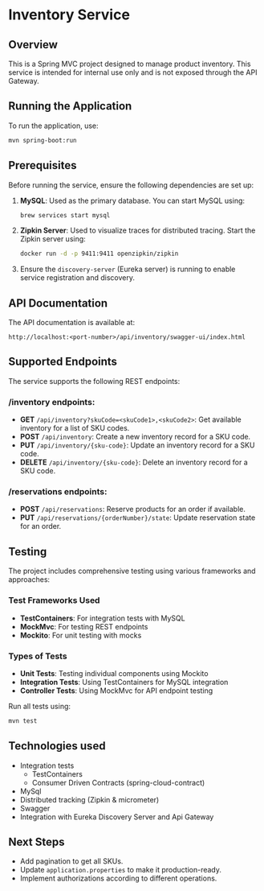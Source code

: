# Inventory Service

## Overview

This is a Spring MVC project designed to manage product inventory.
This service is intended for internal use only and is not exposed through the API Gateway.

## Running the Application

To run the application, use:

```bash
mvn spring-boot:run
```

## Prerequisites

Before running the service, ensure the following dependencies are set up:

1. **MySQL**: Used as the primary database. You can start MySQL using:
   ```bash
   brew services start mysql
   ```

2. **Zipkin Server**: Used to visualize traces for distributed tracing. Start the Zipkin server using:
   ```bash
   docker run -d -p 9411:9411 openzipkin/zipkin
   ```

3. Ensure the `discovery-server` (Eureka server) is running to enable service registration and
   discovery.

## API Documentation

The API documentation is available at:
```
http://localhost:<port-number>/api/inventory/swagger-ui/index.html
```

## Supported Endpoints

The service supports the following REST endpoints:

### /inventory endpoints:
- **GET** `/api/inventory?skuCode=<skuCode1>,<skuCode2>`: Get available inventory for a list of SKU codes.
- **POST** `/api/inventory`: Create a new inventory record for a SKU code.
- **PUT** `/api/inventory/{sku-code}`: Update an inventory record for a SKU code.
- **DELETE** `/api/inventory/{sku-code}`: Delete an inventory record for a SKU code.

### /reservations endpoints:
- **POST** `/api/reservations`: Reserve products for an order if available.
- **PUT** `/api/reservations/{orderNumber}/state`: Update reservation state for an order.

## Testing

The project includes comprehensive testing using various frameworks and approaches:

### Test Frameworks Used
- **TestContainers**: For integration tests with MySQL
- **MockMvc**: For testing REST endpoints
- **Mockito**: For unit testing with mocks

### Types of Tests
- **Unit Tests**: Testing individual components using Mockito
- **Integration Tests**: Using TestContainers for MySQL integration
- **Controller Tests**: Using MockMvc for API endpoint testing

Run all tests using:
```bash
mvn test
```

## Technologies used
- Integration tests
   - TestContainers
   - Consumer Driven Contracts (spring-cloud-contract)
- MySql
- Distributed tracking (Zipkin & micrometer)
- Swagger
- Integration with Eureka Discovery Server and Api Gateway

## Next Steps
- Add pagination to get all SKUs.
- Update `application.properties` to make it production-ready.
- Implement authorizations according to different operations.
